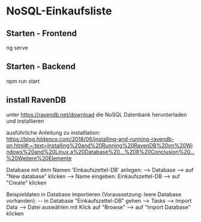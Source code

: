 # NoSQL-Einkaufsliste

## Starten - Frontend
ng serve

## Starten - Backend
npm run start

## install RavenDB
unter https://ravendb.net/download die NoSQL Datenbank herunterladen und installieren

ausführliche Anleitung zu installlation:
 https://blog.hildenco.com/2018/06/installing-and-running-ravendb-on.html#:~:text=Installing%20and%20Running%20RavenDB%20on%20Windows%20and%20Linux,a%20Database%20...%208%20Conclusion%20...%20Weitere%20Elemente

Database mit dem Namen 'Einkaufszettel-DB' anlegen:
--> Database --> auf "New database" klicken --> Name eingeben: Einkaufszettel-DB --> auf "Create" klicken

Beispieldaten in Database importieren (Voraussetzung: leere Database vorhanden):
-- in Database "Einkaufszettel-DB" gehen --> Tasks --> Import Data --> Datei auswählen mit Klick auf "Browse" --> auf "Import Database" klicken
